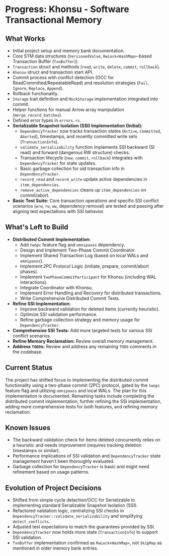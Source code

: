 # Progress: Khonsu - Software Transactional Memory

## What Works

- Initial project setup and memory bank documentation.
- Core STM data structures (`VersionedValue`, `RwLock<HashMap>`-based Transaction Buffer (`TxnBuffer`)).
- `Transaction` struct and methods (`read`, `write`, `delete`, `commit`, `rollback`).
- `Khonsu` struct and transaction start API.
- Commit process with conflict detection (OCC for ReadCommitted/RepeatableRead) and resolution strategies (`Fail`, `Ignore`, `Replace`, `Append`).
- Rollback functionality.
- `Storage` trait definition and `MockStorage` implementation integrated into commit.
- Helper functions for manual Arrow array manipulation (`merge_record_batches`).
- Defined error types in `errors.rs`.
- **Serializable Snapshot Isolation (SSI) Implementation (Initial):**
    - `DependencyTracker` now tracks transaction states (`Active`, `Committed`, `Aborted`), timestamps, and recently committed write sets (`TransactionInfo`).
    - `validate_serializability` function implements SSI backward (SI read) and forward (dangerous RW structure) checks.
    - Transaction lifecycle (`new`, `commit`, `rollback`) integrates with `DependencyTracker` for state updates.
    - Basic garbage collection for old transaction info in `DependencyTracker`.
    - `record_read` and `record_write` update active dependencies in `item_dependencies`.
    - `remove_active_dependencies` cleans up `item_dependencies` on commit/abort.
- **Basic Test Suite:** Core transaction operations and specific SSI conflict scenarios (`wrw`, `rw`, `ww`, dependency removal) are tested and passing after aligning test expectations with SSI behavior.

## What's Left to Build

-   **Distributed Commit Implementation:**
    -   Add `twopc` feature flag and `omnipaxos` dependency.
    -   Design and Implement Two-Phase Commit Coordinator.
    -   Implement Shared Transaction Log (based on local WALs and `omnipaxos`).
    -   Implement 2PC Protocol Logic (initiate, prepare, commit/abort phases).
    -   Implement `TwoPhaseCommitParticipant` for Khonsu (including WAL interactions).
    -   Integrate Coordinator with Khonsu.
    -   Implement Error Handling and Recovery for distributed transactions.
    -   Write Comprehensive Distributed Commit Tests.
-   **Refine SSI Implementation:**
    -   Improve backward validation for deleted items (currently heuristic).
    -   Optimize SSI validation performance.
    -   Refine garbage collection strategy and memory usage for `DependencyTracker`.
-   **Comprehensive SSI Tests:** Add more targeted tests for various SSI conflict scenarios.
-   **Refine Memory Reclamation:** Review overall memory management.
-   **Address `TODO`s:** Review and address any remaining `TODO` comments in the codebase.

## Current Status

The project has shifted focus to implementing the distributed commit functionality using a two-phase commit (2PC) protocol, gated by the `twopc` feature flag and utilizing `omnipaxos` and local WALs. The plan for this implementation is documented. Remaining tasks include completing the distributed commit implementation, further refining the SSI implementation, adding more comprehensive tests for both features, and refining memory reclamation.

## Known Issues

- The backward validation check for items deleted concurrently relies on a heuristic and needs improvement (requires tracking deletion timestamps or similar).
- Performance implications of SSI validation and `DependencyTracker` state management haven't been thoroughly evaluated.
- Garbage collection for `DependencyTracker` is basic and might need refinement based on usage patterns.

## Evolution of Project Decisions

- Shifted from simple cycle detection/OCC for Serializable to implementing standard Serializable Snapshot Isolation (SSI).
- Refactored validation logic, centralizing SSI checks in `DependencyTracker::validate_serializability` and simplifying `detect_conflicts`.
- Adjusted test expectations to match the guarantees provided by SSI.
- `DependencyTracker` now holds more state (`TransactionInfo`) to support SSI validation.
- `TxnBuffer` implementation confirmed as `RwLock<HashMap>`, not `SkipMap` as mentioned in older memory bank entries.
